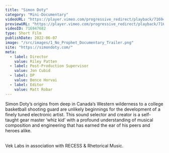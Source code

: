 ```yaml
---
title: "Simon Doty"
category: "Mini-Documentary"
videoURL: "https://player.vimeo.com/progressive_redirect/playback/716947682/rendition/1080p/file.mp4?loc=external&signature=d3370f98a68dc3709699c11a21b4e557127d18fed018b93806ec180cd380edc8"
previewURL: "https://player.vimeo.com/progressive_redirect/playback/716947682/rendition/540p/file.mp4?loc=external&signature=6125ad031030748a8deada05584ddd8451b1724e1595cf60e4f2583a72657b6a"
videoID: 716947682
type: Short Film
publishDate: 2022-06-07
image: "/src/images/1_No_Prophet_Documentary_Trailer.png"
site: "https://simondoty.com/"
meta:
  - label: Director
    value: Riley Patten
  - label: Post-Production Supervisor
    value: Jon Cubid
  - label: DP
    value: Bence Horvai
  - label: Editor
    value: Matt Robar
---
```


Simon Doty’s origins from deep in Canada’s Western wilderness to a college basketball shooting guard are unlikely beginnings for the development of a finely tuned electronic artist. This sound selector and creator is a self-taught gear master ‘whiz kid’ with a profound understanding of musical composition and engineering that has earned the ear of his peers and heroes alike.

<br />
Vek Labs in association with RECESS & Rhetorical Music.
